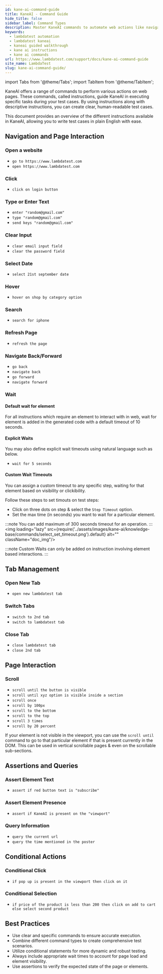 ```yaml
---
id: kane-ai-command-guide
title: KaneAI - Command Guide
hide_title: false
sidebar_label: Command Types
description: Master KaneAI commands to automate web actions like navigation, clicking, typing, and more. Create dynamic, readable test cases with ease
keywords:
  - lambdatest automation
  - lambdatest kaneai
  - kaneai guided walkthrough
  - kane ai instructions
  - kane ai commands
url: https://www.lambdatest.com/support/docs/kane-ai-command-guide
site_name: LambdaTest
slug: kane-ai-command-guide/
---
```


import Tabs from '@theme/Tabs';
import TabItem from '@theme/TabItem';

<script type="application/ld+json"
      dangerouslySetInnerHTML={{ __html: JSON.stringify({
       "@context": "https://schema.org",
        "@type": "BreadcrumbList",
        "itemListElement": [{
          "@type": "ListItem",
          "position": 1,
          "name": "Home",
          "item": "https://www.lambdatest.com"
        },{
          "@type": "ListItem",
          "position": 2,
          "name": "Support",
          "item": "https://www.lambdatest.com/support/docs/"
        },{
          "@type": "ListItem",
          "position": 3,
          "name": "KaneAI Command Guide",
          "item": "https://www.lambdatest.com/support/docs/kane-ai-command-guide"
        }]
      })
    }}
></script>
KaneAI offers a range of commands to perform various actions on web pages. These commands, called instructions, guide KaneAI in executing specific tasks during your test cases. By using instructions along with descriptive instructions, you can create clear, human-readable test cases.

This document provides an overview of the different instructions available in KaneAI, allowing you to write test cases in plain English with ease.

## Navigation and Page Interaction

### Open a website
- `go to https://www.lambdatest.com`
- `open https://www.lambdatest.com`

### Click
- `click on login button`

### Type or Enter Text
- `enter "random@gmail.com"`
- `type "random@gmail.com"`
- `send keys "random@gmail.com"`

### Clear Input
- `clear email input field`
- `clear the password field`

### Select Date
- `select 21st september date`

### Hover
- `hover on shop by category option`

### Search
- `search for iphone`

### Refresh Page
- `refresh the page`

### Navigate Back/Forward
- `go back`
- `navigate back`
- `go forward`
- `navigate forward`

### Wait

#### Default wait for element
For all instructions which require an element to interact with in web, wait for element is added in the generated code with a default timeout of 10 seconds.

#### Explicit Waits
You may also define explicit wait timeouts using natural language such as below.
- `wait for 5 seconds`

#### Custom Wait Timeouts
You can assign a custom timeout to any specific step, waiting for that element based on visibility or clickibility.

Follow these steps to set timouts on test steps:

- Click on three dots on step & select the `Step Timeout` option.
- Set the max time (in seconds) you want to wait for a particular element. 

:::note
You can add maximum of 300 seconds timeout for an operation. 
:::
<img loading="lazy" src={require('../assets/images/kane-ai/knowledge-base/commands/select_set_timeout.png').default} alt="" className="doc_img"/>

:::note
 Custom Waits can only be added on instruction involving element based interactions. 
:::

## Tab Management

### Open New Tab
- `open new lambdatest tab`

### Switch Tabs
- `switch to 2nd tab`
- `switch to lambdatest tab`

### Close Tab
- `close lambdatest tab`
- `close 2nd tab`

## Page Interaction
### Scroll
- `scroll until the button is visible`
- `scroll until xyz option is visible inside a section`
- `scroll once`
- `scroll by 100px`
- `scroll to the bottom`
- `scroll to the top`
- `scroll 3 times`
- `scroll by 20 percent`

If your element is not visible in the viewport, you can use the `scroll until` command to go to that particular element if that is present currently in the DOM. This can be used in vertical scrollable pages & even on the scrollable sub-sections. 

## Assertions and Queries
### Assert Element Text
- `assert if red button text is "subscribe"`

### Assert Element Presence
- `assert if KaneAI is present on the "viewport"`

### Query Information
- `query the current url`
- `query the time mentioned in the poster`

## Conditional Actions
### Conditional Click
- `if pop up is present in the viewport then click on it`

### Conditional Selection
- `if price of the product is less than 200 then click on add to cart else select second product`

## Best Practices

- Use clear and specific commands to ensure accurate execution.
- Combine different command types to create comprehensive test scenarios.
- Utilize conditional statements for more dynamic and robust testing.
- Always include appropriate wait times to account for page load and element visibility.
- Use assertions to verify the expected state of the page or elements.